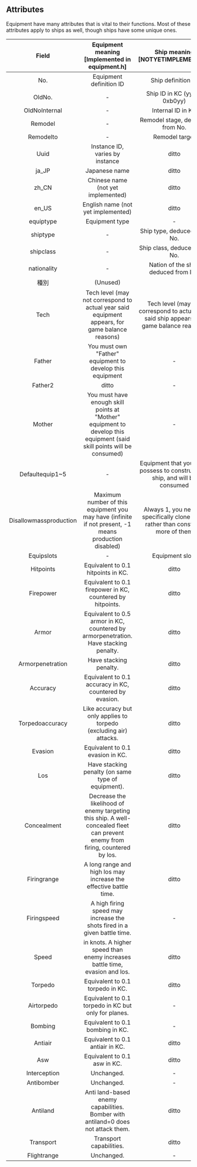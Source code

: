 ## Attributes

Equipment have many attributes that is vital to their functions. Most of these attributes apply to ships as well, though ships have some unique ones.

|         Field          |        Equipment meaning [Implemented in equipment.h]        |               Ship meaning [NOTYETIMPLEMENTED]               |
| :--------------------: | :----------------------------------------------------------: | :----------------------------------------------------------: |
|          No.           |                   Equipment definition ID                    |                      Ship definition ID                      |
|         OldNo.         |                              -                               |                Ship ID in KC (yyb is 0xb0yy)                 |
|     OldNoInternal      |                              -                               |                      Internal ID in KC                       |
|        Remodel         |                              -                               |               Remodel stage, deduced from No.                |
|       Remodelto        |                              -                               |                        Remodel target                        |
|          Uuid          |               Instance ID, varies by instance                |                            ditto                             |
|         ja_JP          |                        Japanese name                         |                            ditto                             |
|         zh_CN          |              Chinese name (not yet implemented)              |                            ditto                             |
|         en_US          |              English name (not yet implemented)              |                            ditto                             |
|       equiptype        |                        Equipment type                        |                              -                               |
|        shiptype        |                              -                               |                 Ship type, deduced from No.                  |
|       shipclass        |                              -                               |                 Ship class, deduced from No.                 |
|      nationality       |                              -                               |             Nation of the ship, deduced from No.             |
|          種別          |                           (Unused)                           |                                                              |
|          Tech          | Tech level (may not correspond to actual year said equipment appears, for game balance reasons) | Tech level (may not correspond to actual year said ship appears, for game balance reasons) |
|         Father         |  You must own "Father" equipment to develop this equipment   |                              -                               |
|        Father2         |                            ditto                             |                              -                               |
|         Mother         | You must have enough skill points at "Mother" equipment to develop this equipment (said skill points will be consumed) |                              -                               |
|    Defaultequip1~5     |                              -                               | Equipment that you must possess to construct this ship, and will be consumed |
| Disallowmassproduction | Maximum number of this equipment you may have (infinite if not present, -1 means production disabled) | Always 1, you need to specifically clone ships rather than construct more of them |
|       Equipslots       |                              -                               |                       Equipment slots                        |
|       Hitpoints        |              Equivalent to 0.1 hitpoints in KC.              |                            ditto                             |
|       Firepower        |  Equivalent to 0.1 firepower in KC, countered by hitpoints.  |                            ditto                             |
|         Armor          | Equivalent to 0.5 armor in KC, countered by armorpenetration. Have stacking penalty. |                            ditto                             |
|    Armorpenetration    |                    Have stacking penalty.                    |                            ditto                             |
|        Accuracy        |   Equivalent to 0.1 accuracy in KC, countered by evasion.    |                            ditto                             |
|    Torpedoaccuracy     | Like accuracy but only applies to torpedo (excluding air) attacks. |                            ditto                             |
|        Evasion         |               Equivalent to 0.1 evasion in KC.               |                            ditto                             |
|          Los           |      Have stacking penalty (on same type of equipment).      |                            ditto                             |
|      Concealment       | Decrease the likelihood of enemy targeting this ship. A well-concealed fleet can prevent enemy from firing, countered by los. |                            ditto                             |
|      Firingrange       | A long range and high los may increase the effective battle time. |                            ditto                             |
|      Firingspeed       | A high firing speed may increase the shots fired in a given battle time. |                              -                               |
|         Speed          | in knots. A higher speed than enemy increases battle time, evasion and los. |                            ditto                             |
|        Torpedo         |               Equivalent to 0.1 torpedo in KC.               |                            ditto                             |
|       Airtorpedo       |     Equivalent to 0.1 torpedo in KC but only for planes.     |                              -                               |
|        Bombing         |               Equivalent to 0.1 bombing in KC.               |                              -                               |
|        Antiair         |               Equivalent to 0.1 antiair in KC.               |                            ditto                             |
|          Asw           |                 Equivalent to 0.1 asw in KC.                 |                            ditto                             |
|      Interception      |                          Unchanged.                          |                              -                               |
|       Antibomber       |                          Unchanged.                          |                              -                               |
|        Antiland        | Anti land-based enemy capabilities. Bomber with antiland=0 does not attack them. |                            ditto                             |
|       Transport        |                   Transport capabilities.                    |                            ditto                             |
|      Flightrange       |                          Unchanged.                          |                              -                               |
